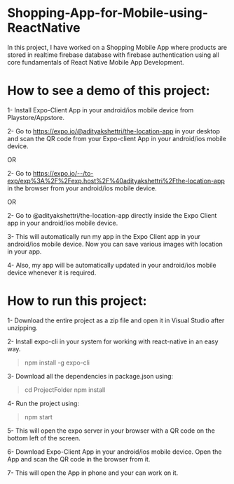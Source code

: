 # Shopping-App-for-Mobile-using-ReactNative
In this project, I have worked on a Shopping Mobile App where products are stored in realtime firebase database with firebase authentication using all core fundamentals of React Native Mobile App Development.

# How to see a demo of this project:

1- Install Expo-Client App in your android/ios mobile device from Playstore/Appstore.

2- Go to https://expo.io/@adityakshettri/the-location-app in your desktop and scan the QR code from your Expo-client App in your android/ios mobile device.

OR

2- Go to https://expo.io/--/to-exp/exp%3A%2F%2Fexp.host%2F%40adityakshettri%2Fthe-location-app in the browser from your android/ios mobile device.

OR

2- Go to @adityakshettri/the-location-app directly inside the Expo Client app in your android/ios mobile device.

3- This will automatically run my app in the Expo Client app in your android/ios mobile device. Now you can save various images with location in your app.

4- Also, my app will be automatically updated in your android/ios mobile device whenever it is required.

# How to run this project:

1- Download the entire project as a zip file and open it in Visual Studio after unzipping.

2- Install expo-cli in your system for working with react-native in an easy way.
> npm install -g expo-cli

3- Download all the dependencies in package.json using:
> cd ProjectFolder
> npm install

4- Run the project using:
> npm start

5- This will open the expo server in your browser with a QR code on the bottom left of the screen.

6- Download Expo-Client App in your android/ios mobile device. Open the App and scan the QR code in the browser from it.

7- This will open the App in phone and your can work on it.
